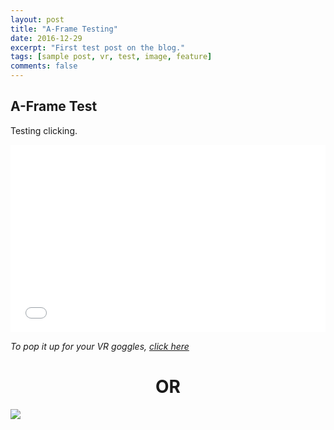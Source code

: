 ```yaml
---
layout: post
title: "A-Frame Testing"
date: 2016-12-29
excerpt: "First test post on the blog."
tags: [sample post, vr, test, image, feature]
comments: false
---
```


## A-Frame Test

Testing clicking.

<p><iframe src="../work/multiBox_clickChangeColor.html" width="100%" height="300" frameborder="0" scrolling="no"> </iframe></p>
<p><em>To pop it up for your VR goggles, <a href="../work/multiBox_clickChangeColor.html" target="_blank">click here</a></em></p>

<center><h1>OR</h1></center>

<a href="{{ site.url }}/work/multiBox_clickChangeColor.html" target="_blank"><img src="{{ site.url }}/work/multiBox_clickChangeColor.jpg"></a>